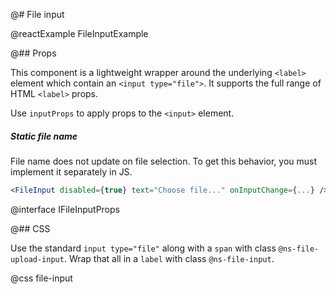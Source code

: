 @# File input

@reactExample FileInputExample

@## Props

This component is a lightweight wrapper around the underlying `<label>` element
which contain an `<input type="file">`. It supports the full range of HTML `<label>` props.

Use `inputProps` to apply props to the `<input>` element.

<div class="@ns-callout @ns-intent-warning @ns-icon-warning-sign">
    <h5 class="@ns-heading">Static file name</h5>

File name does not update on file selection. To get this behavior,
you must implement it separately in JS.

</div>

```jsx
<FileInput disabled={true} text="Choose file..." onInputChange={...} />
```

@interface IFileInputProps

@## CSS

Use the standard `input type="file"` along with a `span` with class `@ns-file-upload-input`.
Wrap that all in a `label` with class `@ns-file-input`.

@css file-input
